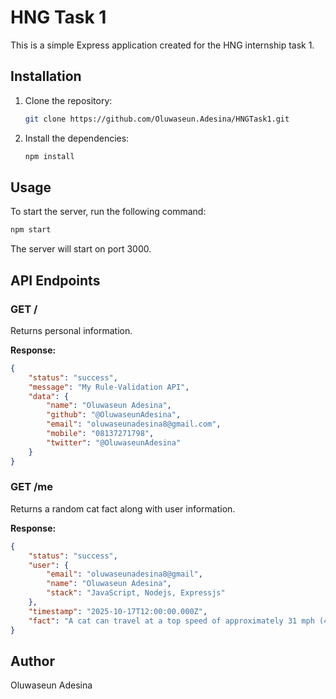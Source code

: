 # HNG Task 1

This is a simple Express application created for the HNG internship task 1.

## Installation

1. Clone the repository:
   ```bash
   git clone https://github.com/Oluwaseun.Adesina/HNGTask1.git
   ```
2. Install the dependencies:
   ```bash
   npm install
   ```

## Usage

To start the server, run the following command:

```bash
npm start
```

The server will start on port 3000.

## API Endpoints

### GET /

Returns personal information.

**Response:**

```json
{
    "status": "success",
    "message": "My Rule-Validation API",
    "data": {
        "name": "Oluwaseun Adesina",
        "github": "@OluwaseunAdesina",
        "email": "oluwaseunadesina8@gmail.com",
        "mobile": "08137271798",
        "twitter": "@OluwaseunAdesina"
    }
}
```

### GET /me

Returns a random cat fact along with user information.

**Response:**

```json
{
    "status": "success",
    "user": {
        "email": "oluwaseunadesina8@gmail",
        "name": "Oluwaseun Adesina",
        "stack": "JavaScript, Nodejs, Expressjs"
    },
    "timestamp": "2025-10-17T12:00:00.000Z",
    "fact": "A cat can travel at a top speed of approximately 31 mph (49 km) over a short distance."
}
```

## Author

Oluwaseun Adesina
